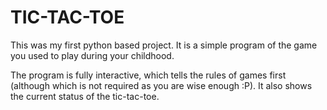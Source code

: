 # TIC-TAC-TOE
This was my first python based project. It is a simple program of the game you used to play during your childhood.


The program is fully interactive, which tells the rules of games first (although which is not required as you are wise enough :P).
It also shows the current status of the tic-tac-toe.
